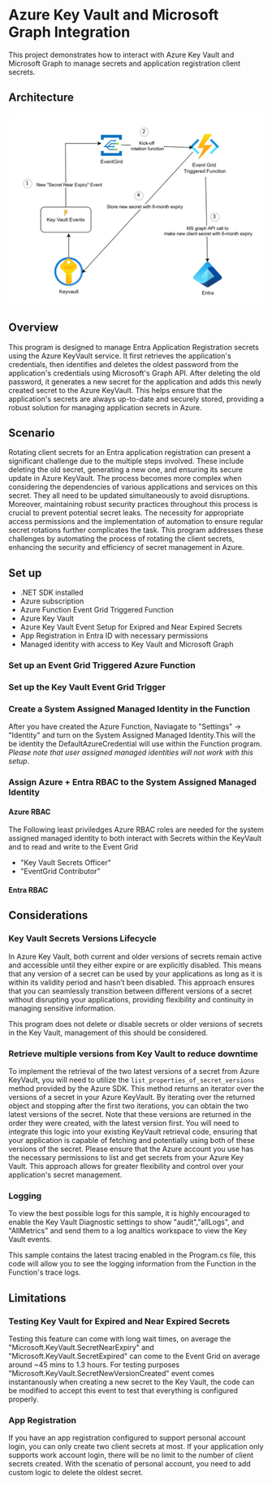 # Azure Key Vault and Microsoft Graph Integration

This project demonstrates how to interact with Azure Key Vault and Microsoft Graph to manage secrets and application registration client secrets.

## Architecture

![Architecture Diagram](https://github.com/aulong-msft/EntraClientSecretRotation/blob/main/pictures/architecture.jpg)

## Overview
This program is designed to manage Entra Application Registration secrets using the Azure KeyVault service. It first retrieves the application's credentials, then identifies and deletes the oldest password from the application's credentials using Microsoft's Graph API. After deleting the old password, it generates a new secret for the application and adds this newly created secret to the Azure KeyVault. This helps ensure that the application's secrets are always up-to-date and securely stored, providing a robust solution for managing application secrets in Azure.

## Scenario
Rotating client secrets for an Entra application registration can present a significant challenge due to the multiple steps involved. These include deleting the old secret, generating a new one, and ensuring its secure update in Azure KeyVault. The process becomes more complex when considering the dependencies of various applications and services on this secret. They all need to be updated simultaneously to avoid disruptions. Moreover, maintaining robust security practices throughout this process is crucial to prevent potential secret leaks. The necessity for appropriate access permissions and the implementation of automation to ensure regular secret rotations further complicates the task. This program addresses these challenges by automating the process of rotating the client secrets, enhancing the security and efficiency of secret management in Azure.

## Set up
- .NET SDK installed
- Azure subscription
- Azure Function Event Grid Triggered Function
- Azure Key Vault
- Azure Key Vault Event Setup for Exipred and Near Expired Secrets
- App Registration in Entra ID with necessary permissions
- Managed identity with access to Key Vault and Microsoft Graph

### Set up an Event Grid Triggered Azure Function

### Set up the Key Vault Event Grid Trigger

### Create a System Assigned Managed Identity in the Function
After you have created the Azure Function, Naviagate to "Settings" -> "Identity" and turn on the System Assigned Managed Identity.This will the be identity the DefaultAzureCredential will use within the Function program. *Please note that user assigned managed identities will not work with this setup*.

### Assign Azure + Entra RBAC to the System Assigned Managed Identity

#### Azure RBAC
The Following least priviledges Azure RBAC roles are needed for the system assigned managed identity to both interact with Secrets within the KeyVault and to read and write to the Event Grid
- "Key Vault Secrets Officer"
- "EventGrid Contributor"

#### Entra RBAC

## Considerations

### Key Vault Secrets Versions Lifecycle
In Azure Key Vault, both current and older versions of secrets remain active and accessible until they either expire or are explicitly disabled. This means that any version of a secret can be used by your applications as long as it is within its validity period and hasn’t been disabled. This approach ensures that you can seamlessly transition between different versions of a secret without disrupting your applications, providing flexibility and continuity in managing sensitive information.

This program does not delete or disable secrets or older versions of secrets in the Key Vault, management of this should be considered.

### Retrieve multiple versions from Key Vault to reduce downtime
To implement the retrieval of the two latest versions of a secret from Azure KeyVault, you will need to utilize the `list_properties_of_secret_versions` method provided by the Azure SDK. This method returns an iterator over the versions of a secret in your Azure KeyVault. By iterating over the returned object and stopping after the first two iterations, you can obtain the two latest versions of the secret. Note that these versions are returned in the order they were created, with the latest version first. You will need to integrate this logic into your existing KeyVault retrieval code, ensuring that your application is capable of fetching and potentially using both of these versions of the secret. Please ensure that the Azure account you use has the necessary permissions to list and get secrets from your Azure Key Vault. This approach allows for greater flexibility and control over your application's secret management.

### Logging 
To view the best possible logs for this sample, it is highly encouraged to enable the Key Vault Diagnostic settings to show "audit","allLogs", and "AllMetrics" and send them to a log analtics workspace to view the Key Vault events.

This sample contains the latest tracing enabled in the Program.cs file, this code will allow you to see the logging information from the Function in the Function's trace logs.

## Limitations

### Testing Key Vault for Expired and Near Expired Secrets
Testing this feature can come with long wait times, on average the "Microsoft.KeyVault.SecretNearExpiry" and "Microsoft.KeyVault.SecretExpired" can come to the Event Grid on average around ~45 mins to 1.3 hours. For testing purposes "Microsoft.KeyVault.SecretNewVersionCreated" event comes instantanously when creating a new secret to the Key Vault, the code can be modified to accept this event to test that everything is configured properly. 

### App Registration
 If you have an app registration configured to support personal account login, you can only create two client secrets at most. If your application only supports work account login, there will be no limit to the number of client secrets created. With the scenatio of personal account, you need to add custom logic to delete the oldest secret.
